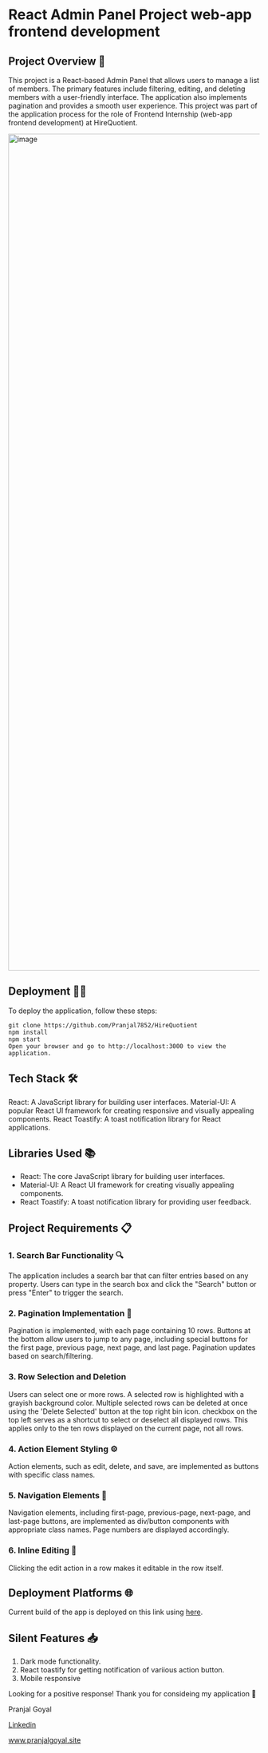 # React Admin Panel Project web-app frontend development
## Project Overview 🚀
This project is a React-based Admin Panel that allows users to manage a list of members. The primary features include filtering, editing, and deleting members with a user-friendly interface. The application also implements pagination and provides a smooth user experience. This project was part of the application process for the role of Frontend Internship (web-app frontend development) at HireQuotient.


<img width="1677" alt="image" src="https://github.com/Pranjal7852/HireQuotient/assets/68412756/02c59796-c73a-4c32-9756-71f72fa74a4c">

## Deployment 🧑‍💻

To deploy the application, follow these steps:

```
git clone https://github.com/Pranjal7852/HireQuotient
npm install
npm start
Open your browser and go to http://localhost:3000 to view the application.
```
## Tech Stack 🛠️
React: A JavaScript library for building user interfaces.
Material-UI: A popular React UI framework for creating responsive and visually appealing components.
React Toastify: A toast notification library for React applications.

## Libraries Used 📚
* React: The core JavaScript library for building user interfaces.
* Material-UI: A React UI framework for creating visually appealing components.
* React Toastify: A toast notification library for providing user feedback.
## Project Requirements 📋

### 1. Search Bar Functionality 🔍
The application includes a search bar that can filter entries based on any property. Users can type in the search box and click the "Search" button or press "Enter" to trigger the search.

### 2. Pagination Implementation 📄
Pagination is implemented, with each page containing 10 rows. Buttons at the bottom allow users to jump to any page, including special buttons for the first page, previous page, next page, and last page. Pagination updates based on search/filtering.

### 3. Row Selection and Deletion 
Users can select one or more rows. A selected row is highlighted with a grayish background color. Multiple selected rows can be deleted at once using the 'Delete Selected' button at the top right bin icon.
checkbox on the top left serves as a shortcut to select or deselect all displayed rows. This applies only to the ten rows displayed on the current page, not all rows.

### 4. Action Element Styling ⚙️
Action elements, such as edit, delete, and save, are implemented as buttons with specific class names.

### 5. Navigation Elements 📲
Navigation elements, including first-page, previous-page, next-page, and last-page buttons, are implemented as div/button components with appropriate class names. Page numbers are displayed accordingly.

### 6. Inline Editing 📝
Clicking the edit action in a row makes it editable in the row itself.
  
## Deployment Platforms 🌐
Current build of the app is deployed on this link using [here](https://lambent-concha-71ede3.netlify.app/).

## Silent Features 📥
1. Dark mode functionality.
2. React toastify for getting notification of variious action button.
3. Mobile responsive 


Looking for a positive response! Thank you for consideing my application 🚀

Pranjal Goyal

[Linkedin](https://www.linkedin.com/in/pranjal-goyal-42a7a55b/)

www.pranjalgoyal.site




